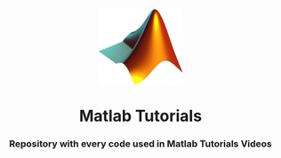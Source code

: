 <p>
 <img src="MATLABsym.png" alt="Matlab Logo" style="display:block;float:none;margin-left:auto;margin-right:auto;width:30%"/>
</p>
 <h1 align="center">Matlab Tutorials</h1>
 <h3 align="center">Repository with every code used in Matlab Tutorials Videos</h3>
 
